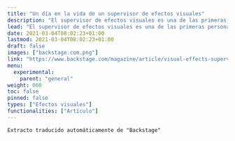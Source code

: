 ```yaml
---
title: "Un día en la vida de un supervisor de efectos visuales"
description: "El supervisor de efectos visuales es una de las primeras personas contratadas en una producción y suele ser una de las últimas en dejar de trabajar. Como tal, mi trabajo se divide en tres fases diferentes: preproducción, producción y postproducción. Mi jornada laboral varía considerablemente en función del trabajo, pero esto es lo que suele ser mi día en cada fase."
lead: "El supervisor de efectos visuales es una de las primeras personas contratadas en una producción y suele ser una de las últimas en dejar de trabajar. Como tal, mi trabajo se divide en tres fases diferentes: preproducción, producción y postproducción. Mi jornada laboral varía considerablemente en función del trabajo, pero esto es lo que suele ser mi día en cada fase."
date: 2021-03-04T08:02:23+01:00
lastmod: 2021-03-04T08:02:23+01:00
draft: false
images: ["backstage.com.png"]
link: "https://www.backstage.com/magazine/article/visual-effects-supervisor-day-in-the-life-vfx-tim-burke-70727/"
menu:
  experimental:
    parent: "general"
weight: 060
toc: false
pinned: false
types: ["Efectos visuales"]
functionalities: ["Artículo"]
---
```


```
Extracto traducido automáticamente de "Backstage"
```
